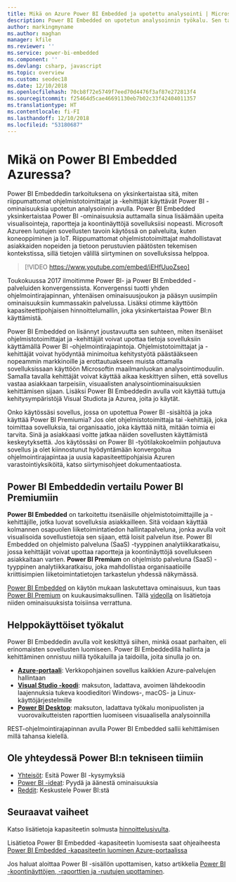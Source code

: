 ```yaml
---
title: Mikä on Azure Power BI Embedded ja upotettu analysointi | Microsoft Docs
description: Power BI Embedded on upotetun analysoinnin työkalu. Sen tarkoituksena on yksinkertaistaa sitä, miten riippumattomat ohjelmistotoimittajat ja -kehittäjät käyttävät Power BI -ominaisuuksia auttamalla heitä lisäämään sovelluksiin nopeasti upeita visualisointeja, raportteja ja koontinäyttöjä. Lue, miten käyttää upotetun analysoinnin ohjelmistoa, upotetun analysoinnin työkaluja tai upotetun liiketoimintatiedon hallinnan työkaluja Power BI Embeddin avulla.
author: markingmyname
ms.author: maghan
manager: kfile
ms.reviewer: ''
ms.service: power-bi-embedded
ms.component: ''
ms.devlang: csharp, javascript
ms.topic: overview
ms.custom: seodec18
ms.date: 12/10/2018
ms.openlocfilehash: 70cb8f72e5749f7eed70d4476f3af87e272813f4
ms.sourcegitcommit: f25464d5cae46691130eb7b02c33f42404011357
ms.translationtype: HT
ms.contentlocale: fi-FI
ms.lasthandoff: 12/10/2018
ms.locfileid: "53180687"
---
```

# <a name="what-is-power-bi-embedded-in-azure"></a>Mikä on Power BI Embedded Azuressa?

Power BI Embeddedin tarkoituksena on yksinkertaistaa sitä, miten riippumattomat ohjelmistotoimittajat ja -kehittäjät käyttävät Power BI -ominaisuuksia upotetun analysoinnin avulla. Power BI Embedded yksinkertaistaa Power BI -ominaisuuksia auttamalla sinua lisäämään upeita visualisointeja, raportteja ja koontinäyttöjä sovelluksiisi nopeasti. Microsoft Azureen luotujen sovellusten tavoin käytössä on palveluita, kuten koneoppiminen ja IoT. Riippumattomat ohjelmistotoimittajat mahdollistavat asiakkaiden nopeiden ja tietoon perustuvien päätösten tekemisen kontekstissa, sillä tietojen välillä siirtyminen on sovelluksissa helppoa.

> [!VIDEO https://www.youtube.com/embed/iEHfUuoZseo]

Toukokuussa 2017 ilmoitimme Power BI- ja Power BI Embedded -palveluiden konvergenssista. Konvergenssi tuotti yhden ohjelmointirajapinnan, yhtenäisen ominaisuusjoukon ja pääsyn uusimpiin ominaisuuksiin kummassakin palvelussa. Lisäksi otimme käyttöön kapasiteettipohjaisen hinnoittelumallin, joka yksinkertaistaa Power BI:n käyttämistä.

Power BI Embedded on lisännyt joustavuutta sen suhteen, miten itsenäiset ohjelmistotoimittajat ja -kehittäjät voivat upottaa tietoja sovelluksiin käyttämällä Power BI -ohjelmointirajapintoja. Ohjelmistotoimittajat ja -kehittäjät voivat hyödyntää minimoitua kehitystyötä päästääkseen nopeammin markkinoille ja erottautuakseen muista ottamalla sovelluksissaan käyttöön Microsoftin maailmanluokan analysointimoduulin. Samalla tavalla kehittäjät voivat käyttää aikaa keskittyen siihen, että sovellus vastaa asiakkaan tarpeisiin, visuaalisten analysointiominaisuuksien kehittämisen sijaan. Lisäksi Power BI Embeddedin avulla voit käyttää tuttuja kehitysympäristöjä Visual Studiota ja Azurea, joita jo käytät.

Onko käytössäsi sovellus, jossa on upotettua Power BI -sisältöä ja joka käyttää Power BI Premiumia? Jos olet ohjelmistotoimittaja tai -kehittäjä, joka toimittaa sovelluksia, tai organisaatio, joka käyttää niitä, mitään toimia ei tarvita. Sinä ja asiakkaasi voitte jatkaa näiden sovellusten käyttämistä keskeytyksettä. Jos käytössäsi on Power BI -työtilakokoelmiin pohjautuva sovellus ja olet kiinnostunut hyödyntämään konvergoitua ohjelmointirajapintaa ja uusia kapasiteettipohjaisia Azuren varastointiyksiköitä, katso siirtymisohjeet dokumentaatiosta.

## <a name="comparing-power-bi-embedded-with-power-bi-premium"></a>Power BI Embeddedin vertailu Power BI Premiumiin

**Power BI Embedded** on tarkoitettu itsenäisille ohjelmistotoimittajille ja -kehittäjille, jotka luovat sovelluksia asiakkailleen. Sitä voidaan käyttää kolmannen osapuolen liiketoimintatiedon hallintapalveluna, jonka avulla voit visualisoida sovellustietoja sen sijaan, että loisit palvelun itse. Power BI Embedded on ohjelmisto palveluna (SaaS) -tyyppinen analytiikkaratkaisu, jossa kehittäjät voivat upottaa raportteja ja koontinäyttöjä sovellukseen asiakkaitaan varten. **Power BI Premium** on ohjelmisto palveluna (SaaS) -tyyppinen analytiikkaratkaisu, joka mahdollistaa organisaatioille kriittisimpien liiketoimintatietojen tarkastelun yhdessä näkymässä. 

[Power BI Embedded](https://azure.microsoft.com/pricing/details/power-bi-embedded/) on käytön mukaan laskutettava ominaisuus, kun taas [Power BI Premium](https://powerbi.microsoft.com/calculator/) on kuukausimaksullinen. Tällä [videolla](https://www.youtube.com/watch?v=0y2oJikC6Xc&t=0s&list=PLv2BtOtLblH1dQPV49Ni12olDcUoW-GEl&index=3) on lisätietoja niiden ominaisuuksista toisiinsa verrattuna.

## <a name="easy-to-use-tools"></a>Helppokäyttöiset työkalut

Power BI Embeddedin avulla voit keskittyä siihen, minkä osaat parhaiten, eli erinomaisten sovellusten luomiseen. Power BI Embeddedillä hallinta ja kehittäminen onnistuu niillä työkaluilla ja taidoilla, joita sinulla jo on.

* [**Azure-portaali**](https://portal.azure.com/): Verkkopohjainen sovellus kaikkien Azure-palvelujen hallintaan
* [**Visual Studio -koodi**](https://code.visualstudio.com/docs): maksuton, ladattava, avoimen lähdekoodin laajennuksia tukeva koodieditori Windows-, macOS- ja Linux-käyttöjärjestelmille
* [**Power BI Desktop**](https://powerbi.microsoft.com/desktop/): maksuton, ladattava työkalu monipuolisten ja vuorovaikutteisten raporttien luomiseen visuaalisella analysoinnilla

REST-ohjelmointirajapinnan avulla Power BI Embedded sallii kehittämisen millä tahansa kielellä.

## <a name="engage-with-the-power-bi-engineering-team"></a>Ole yhteydessä Power BI:n tekniseen tiimiin

* [Yhteisöt](https://community.powerbi.com/): Esitä Power BI -kysymyksiä
* [Power BI -ideat](https://ideas.powerbi.com): Pyydä ja äänestä ominaisuuksia
* [Reddit](https://www.reddit.com/r/PowerBI/): Keskustele Power BI:stä

## <a name="next-steps"></a>Seuraavat vaiheet

Katso lisätietoja kapasiteetin solmusta [hinnoittelusivulta](https://azure.microsoft.com/pricing/details/power-bi-embedded/).

Lisätietoa Power BI Embedded ‑kapasiteetin luomisesta saat ohjeaiheesta [Power BI Embedded -kapasiteetin luominen Azure-portaalissa](azure-pbie-create-capacity.md)

Jos haluat aloittaa Power BI -sisällön upottamisen, katso artikkelia [Power BI -koontinäyttöjen, -raporttien ja -ruutujen upottaminen](https://powerbi.microsoft.com/documentation/powerbi-developer-embedding-content/).
